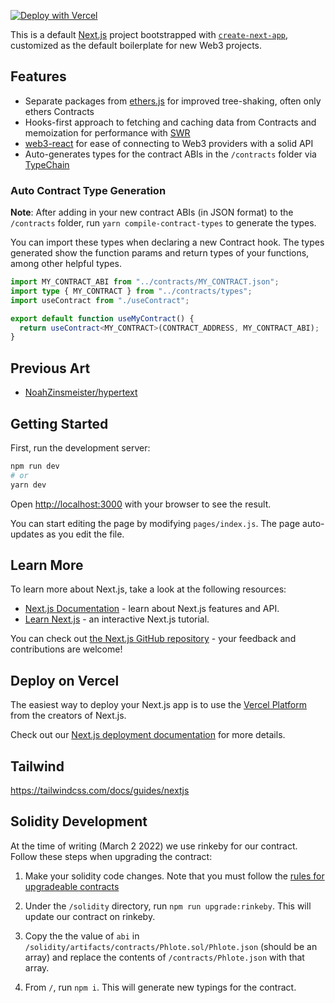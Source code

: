 [![Deploy with Vercel](https://vercel.com/button)](https://vercel.com/new/clone?repository-url=https%3A%2F%2Fgithub.com%2Fmirshko%2Fnext-web3-boilerplate)

This is a default [Next.js](https://nextjs.org/) project bootstrapped with [`create-next-app`](https://github.com/vercel/next.js/tree/canary/packages/create-next-app), customized as the default boilerplate for new Web3 projects.

## Features

- Separate packages from [ethers.js](https://docs.ethers.io/v5/) for improved tree-shaking, often only ethers Contracts
- Hooks-first approach to fetching and caching data from Contracts and memoization for performance with [SWR](https://swr.vercel.app)
- [web3-react](https://github.com/NoahZinsmeister/web3-react) for ease of connecting to Web3 providers with a solid API
- Auto-generates types for the contract ABIs in the `/contracts` folder via [TypeChain](https://github.com/ethereum-ts/TypeChain)

### Auto Contract Type Generation

**Note**: After adding in your new contract ABIs (in JSON format) to the `/contracts` folder, run `yarn compile-contract-types` to generate the types.

You can import these types when declaring a new Contract hook. The types generated show the function params and return types of your functions, among other helpful types.

```ts
import MY_CONTRACT_ABI from "../contracts/MY_CONTRACT.json";
import type { MY_CONTRACT } from "../contracts/types";
import useContract from "./useContract";

export default function useMyContract() {
  return useContract<MY_CONTRACT>(CONTRACT_ADDRESS, MY_CONTRACT_ABI);
}
```

## Previous Art

- [NoahZinsmeister/hypertext](https://github.com/NoahZinsmeister/hypertext)

## Getting Started

First, run the development server:

```bash
npm run dev
# or
yarn dev
```

Open [http://localhost:3000](http://localhost:3000) with your browser to see the result.

You can start editing the page by modifying `pages/index.js`. The page auto-updates as you edit the file.

## Learn More

To learn more about Next.js, take a look at the following resources:

- [Next.js Documentation](https://nextjs.org/docs) - learn about Next.js features and API.
- [Learn Next.js](https://nextjs.org/learn) - an interactive Next.js tutorial.

You can check out [the Next.js GitHub repository](https://github.com/vercel/next.js/) - your feedback and contributions are welcome!

## Deploy on Vercel

The easiest way to deploy your Next.js app is to use the [Vercel Platform](https://vercel.com/import?utm_medium=default-template&filter=next.js&utm_source=create-next-app&utm_campaign=create-next-app-readme) from the creators of Next.js.

Check out our [Next.js deployment documentation](https://nextjs.org/docs/deployment) for more details.

## Tailwind

https://tailwindcss.com/docs/guides/nextjs

## Solidity Development

At the time of writing (March 2 2022) we use rinkeby for our contract. Follow these steps when upgrading the contract:

1. Make your solidity code changes. Note that you must follow the [rules for upgradeable contracts](https://docs.openzeppelin.com/upgrades-plugins/1.x/writing-upgradeable)

2. Under the `/solidity` directory, run `npm run upgrade:rinkeby`. This will update our contract on rinkeby.

3. Copy the the value of `abi` in `/solidity/artifacts/contracts/Phlote.sol/Phlote.json` (should be an array) and replace the contents of `/contracts/Phlote.json` with that array.

4. From `/`, run `npm i`. This will generate new typings for the contract.
